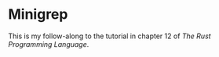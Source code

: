 Minigrep
========

This is my follow-along to the tutorial in chapter 12 of _The Rust Programming Language_.
